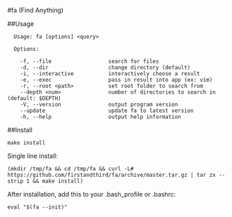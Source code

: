 #fa (Find Anything)

##Usage

```shell
  Usage: fa [options] <query>

  Options:

    -f, --file                  search for files
    -d, --dir                   change directory (default)
    -i, --interactive           interactively choose a result
    -e, --exec                  pass in result into app (ex: vim)
    -r, --root <path>           set root folder to search from
    --depth <num>               number of directories to search in (default: $DEPTH)
    -V, --version               output program version
    --update                    update fa to latest version 
    -h, --help                  output help information

```

##Install

`make install`

Single line install:

```
(mkdir /tmp/fa && cd /tmp/fa && curl -L# https://github.com/firstandthird/fa/archive/master.tar.gz | tar zx --strip 1 && make install)
```

After installation, add this to your .bash_profile or .bashrc:

```
eval "$(fa --init)"
```

